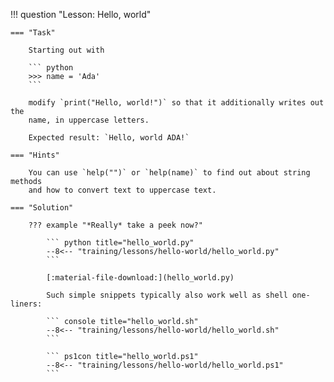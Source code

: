 !!! question "Lesson: Hello, world"

    === "Task"

        Starting out with

        ``` python
        >>> name = 'Ada'
        ```

        modify `print("Hello, world!")` so that it additionally writes out the
        name, in uppercase letters.

        Expected result: `Hello, world ADA!`

    === "Hints"

        You can use `help("")` or `help(name)` to find out about string methods
        and how to convert text to uppercase text.

    === "Solution"

        ??? example "*Really* take a peek now?"

            ``` python title="hello_world.py"
            --8<-- "training/lessons/hello-world/hello_world.py"
            ```

            [:material-file-download:](hello_world.py)

            Such simple snippets typically also work well as shell one-liners:

            ``` console title="hello_world.sh"
            --8<-- "training/lessons/hello-world/hello_world.sh"
            ```
            
            ``` ps1con title="hello_world.ps1"
            --8<-- "training/lessons/hello-world/hello_world.ps1"
            ```
